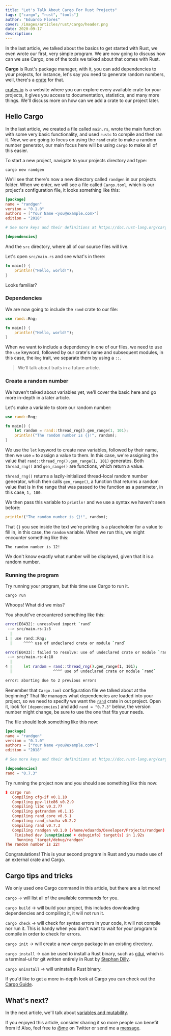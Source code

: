 ```yaml
---
title: "Let's Talk About Cargo For Rust Projects"
tags: ["cargo", "rust", "tools"]
author: "Eduardo Flores"
cover: /images/articles/rust/cargo/header.png
date: 2020-09-17
description:
---
```


In the last article, we talked about the basics to get started with Rust, we even wrote our first, very simple program. We are now going to discuss how can we use Cargo, one of the tools we talked about that comes with Rust.

**Cargo** is Rust's package manager, with it, you can add dependencies to your projects, for instance, let's say you need to generate random numbers, well, there's a [crate](https://crates.io/crates/rand) for that.

[crates.io](crates.io) is a website where you can explore every available crate for your projects, it gives you access to documentation, statistics, and many more things. We'll discuss more on how can we add a crate to our project later.

## Hello Cargo

In the last article, we created a file called `main.rs`, wrote the main function with some very basic functionality, and used `rustc` to compile and then ran it. Now, we are going to focus on using the `rand` crate to make a random number generator, our main focus here will be using `cargo` to make all of this easier.

To start a new project, navigate to your projects directory and type:

```
cargo new randgen
```

We'll see that there's now a new directory called `randgen` in our projects folder. When we enter, we will see a file called `Cargo.toml`, which is our project's configuration file, it looks something like this:

```toml
[package]
name = "randgen"
version = "0.1.0"
authors = ["Your Name <you@example.com>"]
edition = "2018"

# See more keys and their definitions at https://doc.rust-lang.org/cargo/reference/manifest.html

[dependencies]
```

And the `src` directory, where all of our source files will live.

Let's open `src/main.rs` and see what's in there:

```rust
fn main() {
    println!("Hello, world!");
}
```

Looks familiar?

### Dependencies

We are now going to include the `rand` crate to our file:

```rust
use rand::Rng;

fn main() {
    println!("Hello, world!");
}
```

When we want to include a dependency in one of our files, we need to use the `use` keyword, followed by our crate's name and subsequent modules, in this case, the `Rng` trait, we separate them by using a `::`.

> We'll talk about traits in a future article.

### Create a random number

We haven't talked about variables yet, we'll cover the basic here and go more in-depth in a later article.

Let's make a variable to store our random number:

```rust
use rand::Rng;

fn main() {
    let random = rand::thread_rng().gen_range(1, 101);
    println!("The random number is {}!", random);
}
```

We use the `let` keyword to create new variables, followed by their name, then we use `=` to assign a value to them. In this case, we're assigning the value that `rand::thread_rng().gen_range(1, 101)` generates. Both `thread_rng()` and `gen_range()` are functions, which return a value.

`thread_rng()` returns a lazily-initialized thread-local random number generator, which then calls `gen_range()`, a function that returns a random value that is in the range that was passed to the function as a parameter, in this case, `1, 100`.

We then pass this variable to `println!` and we use a syntax we haven't seen before:

```rust
println!("The random number is {}!", random);
```

That `{}` you see inside the text we're printing is a placeholder for a value to fill in, in this case, the `random` variable. When we run this, we might encounter something like this:

```text
The random number is 12!
```

We don't know exactly what number will be displayed, given that it is a random number.

### Running the program

Try running your program, but this time use Cargo to run it.

```bashtoml
cargo run
```

Whoops! What did we miss?

You should've encountered something like this:

```bash
error[E0432]: unresolved import `rand`
 --> src/main.rs:1:5
  |
1 | use rand::Rng;
  |     ^^^^ use of undeclared crate or module `rand`

error[E0433]: failed to resolve: use of undeclared crate or module `rand`
 --> src/main.rs:4:18
  |
4 |     let random = rand::thread_rng().gen_range(1, 101);
  |                  ^^^^ use of undeclared crate or module `rand`

error: aborting due to 2 previous errors
```

Remember that `Cargo.toml` configuration file we talked about at the beginning? That file manages what dependencies are loaded into your project, so we need to specify we want the [`rand`](https://crates.io/crates/rand) crate in out project. Open it, look for `[dependencies]` and add `rand = "0.7.3"` below, the version number might change, be sure to use the one that fits your needs.

The file should look something like this now:

```toml
[package]
name = "randgen"
version = "0.1.0"
authors = ["Your Name <you@example.com>"]
edition = "2018"

# See more keys and their definitions at https://doc.rust-lang.org/cargo/reference/manifest.html

[dependencies]
rand = "0.7.3"
```

Try running the project now and you should see something like this now:

```toml
$ cargo run
   Compiling cfg-if v0.1.10
   Compiling ppv-lite86 v0.2.9
   Compiling libc v0.2.77
   Compiling getrandom v0.1.15
   Compiling rand_core v0.5.1
   Compiling rand_chacha v0.2.2
   Compiling rand v0.7.3
   Compiling randgen v0.1.0 (/home/eduardo/Developer/Projects/randgen)
    Finished dev [unoptimized + debuginfo] target(s) in 1.92s
     Running `target/debug/randgen`
The random number is 22!

```

Congratulations! This is your second program in Rust and you made use of an external crate and Cargo.

## Cargo tips and tricks

We only used one Cargo command in this article, but there are a lot more!

`cargo` -> will list all of the available commands for you.

`cargo build` -> will build your project, this includes downloading dependencies and compiling it, it will not run it.

`cargo check` -> will check for syntax errors in your code, it will not compile nor run it. This is handy when you don't want to wait for your program to compile in order to check for errors.

`cargo init` -> will create a new cargo package in an existing directory.

`cargo install` -> can be used to install a Rust binary, such as [gitui](https://github.com/extrawurst/gitui), which is a terminal-ui for git written entirely in Rust by [Stephan Dilly](https://twitter.com/Extrawurst).

`cargo uninstall` -> will uninstall a Rust binary.

If you'd like to get a more in-depth look at Cargo you can check out the [Cargo Guide](https://doc.rust-lang.org/cargo/guide/).

## What's next?

In the next article, we'll talk about [variables and mutability](https://edfloreshz.dev/posts/rust/variables-and-mutability).

If you enjoyed this article, consider sharing it so more people can benefit from it! Also, feel free to [@me](https://twitter.com/edfloreshz) on Twitter or send me a [message](https://t.me/edfloreshz).

